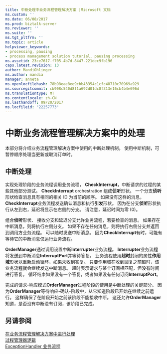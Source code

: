 ```yaml
---
title: 中断处理中业务流程管理解决方案 |Microsoft 文档
ms.custom: ''
ms.date: 06/08/2017
ms.prod: biztalk-server
ms.reviewer: ''
ms.suite: ''
ms.tgt_pltfrm: ''
ms.topic: article
helpviewer_keywords:
- processing, pausing
- process management solution tutorial, pausing processing
ms.assetid: 23ce7617-f705-4b7d-8447-221dec9fb196
caps.latest.revision: 13
author: MandiOhlinger
ms.author: mandia
manager: anneta
ms.openlocfilehash: 78b98eae8ee9cbb43354c1cfc48710c70969a929
ms.sourcegitcommit: cb908c540d8f1a692d01dc8f313e16cb4b4e696d
ms.translationtype: MT
ms.contentlocale: zh-CN
ms.lasthandoff: 09/20/2017
ms.locfileid: "22257773"
---
```

# <a name="interrupt-handling-in-the-business-process-management-solution"></a>中断业务流程管理解决方案中的处理
本部分将介绍业务流程管理解决方案中使用的中断处理机制。 使用中断机制，可暂停顺序处理当更新或取消订单时。  
  
## <a name="interrupt-handling"></a>中断处理  
 实现处理阶段的业务流程调用业务流程， **CheckInterrupt**，中断请求的过程的某些其他部分测试。 **CheckInterrupt** orchestration 组成**侦听**形状。 一个分支**侦听**形状检查消息具有相同的相关 ID 为当前的顺序。 如果没有这样的消息， **CheckInterrupt**业务流程发送确认消息和执行**引发**形状。 因为在分支**侦听**形状执行从左到右，延迟将显示在右侧的分支。 请注意，延迟时间为零 (0)。  
  
 组合**侦听**形状、 接收分支和延迟分支允许业务流程，若要检查的消息。 如果存在中断消息，则将执行左侧分支。 如果不存在任何消息，则将执行右侧分支并返回到调用方业务流程。 可以随时发送中断消息。 因为**CheckInterrupt**有时，可能有等待它的中断消息仅运行业务流程。  
  
 **OrderManager**通过调用设置中断**Interrupter**业务流程。 **Interrupter**业务流程将发送到中断消息**InterruptPort**并等待答复。 业务流程使用**超时**封闭的属性**作用域**形状以重新启动循环，如果未收到答复。 只要作用域在收到回复之前超时，该业务流程就会继续发送中断消息。 超时表示请求与某个订阅相匹配，但没有时间进行答复。 循环结束如果没有一个答复，或者如果没有任何订阅**InterruptPort**。  
  
 完成的请求-响应模式**OrderManager**过程阶段的使用是中断处理的关键部分。 因为**OrderManager**等待响应-确认-阶段中，从它知道阶段已开始在继续之前运行。 这样确保了在阶段开始之前该阶段不能接收中断。 这还允许**OrderManager**知道，是否没有中断没有订阅，该阶段已完成。  
  
## <a name="see-also"></a>另请参阅  
 [在业务流程管理解决方案中进行处理](../core/processing-in-the-business-process-management-solution.md)   
 [过程管理器逻辑](../core/process-manager-logic.md)   
 [ExceptionHandler 业务流程](../core/the-exceptionhandler-orchestration.md)